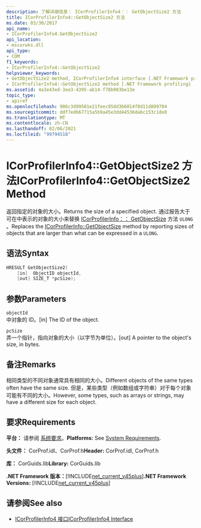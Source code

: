 ```yaml
---
description: 了解详细信息： ICorProfilerInfo4：： GetObjectSize2 方法
title: ICorProfilerInfo4::GetObjectSize2 方法
ms.date: 03/30/2017
api_name:
- ICorProfilerInfo4.GetObjectSize2
api_location:
- mscorwks.dll
api_type:
- COM
f1_keywords:
- ICorProfilerInfo4::GetObjectSize2
helpviewer_keywords:
- GetObjectSize2 method, ICorProfilerInfo4 interface [.NET Framework profiling]
- ICorProfilerInfo4::GetObjectSize2 method [.NET Framework profiling]
ms.assetid: 4a3e43ed-3ee3-4395-ab14-f78b903be13e
topic_type:
- apiref
ms.openlocfilehash: 986c3d99501e21feec95dd3b6014f8d11d809704
ms.sourcegitcommit: ddf7edb67715a5b9a45e3dd44536dabc153c1de0
ms.translationtype: MT
ms.contentlocale: zh-CN
ms.lasthandoff: 02/06/2021
ms.locfileid: "99794518"
---
```

# <a name="icorprofilerinfo4getobjectsize2-method"></a><span data-ttu-id="92267-103">ICorProfilerInfo4::GetObjectSize2 方法</span><span class="sxs-lookup"><span data-stu-id="92267-103">ICorProfilerInfo4::GetObjectSize2 Method</span></span>

<span data-ttu-id="92267-104">返回指定的对象的大小。</span><span class="sxs-lookup"><span data-stu-id="92267-104">Returns the size of a specified object.</span></span> <span data-ttu-id="92267-105">通过报告大于可在中表示的对象的大小来替换 [ICorProfilerInfo：： GetObjectSize](icorprofilerinfo-getobjectsize-method.md) 方法 `ULONG` 。</span><span class="sxs-lookup"><span data-stu-id="92267-105">Replaces the [ICorProfilerInfo::GetObjectSize](icorprofilerinfo-getobjectsize-method.md) method by reporting sizes of objects that are larger than what can be expressed in a `ULONG`.</span></span>  
  
## <a name="syntax"></a><span data-ttu-id="92267-106">语法</span><span class="sxs-lookup"><span data-stu-id="92267-106">Syntax</span></span>  
  
```cpp  
HRESULT GetObjectSize2(  
    [in]  ObjectID objectId,  
    [out] SIZE_T *pcSize);  
```  
  
## <a name="parameters"></a><span data-ttu-id="92267-107">参数</span><span class="sxs-lookup"><span data-stu-id="92267-107">Parameters</span></span>  

 `objectId`  
 <span data-ttu-id="92267-108">中对象的 ID。</span><span class="sxs-lookup"><span data-stu-id="92267-108">[in] The ID of the object.</span></span>  
  
 `pcSize`  
 <span data-ttu-id="92267-109">弄一个指针，指向对象的大小（以字节为单位）。</span><span class="sxs-lookup"><span data-stu-id="92267-109">[out] A pointer to the object's size, in bytes.</span></span>  
  
## <a name="remarks"></a><span data-ttu-id="92267-110">备注</span><span class="sxs-lookup"><span data-stu-id="92267-110">Remarks</span></span>  

 <span data-ttu-id="92267-111">相同类型的不同对象通常具有相同的大小。</span><span class="sxs-lookup"><span data-stu-id="92267-111">Different objects of the same types often have the same size.</span></span> <span data-ttu-id="92267-112">但是，某些类型（例如数组或字符串）对于每个对象可能有不同的大小。</span><span class="sxs-lookup"><span data-stu-id="92267-112">However, some types, such as arrays or strings, may have a different size for each object.</span></span>  
  
## <a name="requirements"></a><span data-ttu-id="92267-113">要求</span><span class="sxs-lookup"><span data-stu-id="92267-113">Requirements</span></span>  

 <span data-ttu-id="92267-114">**平台：** 请参阅 [系统要求](../../get-started/system-requirements.md)。</span><span class="sxs-lookup"><span data-stu-id="92267-114">**Platforms:** See [System Requirements](../../get-started/system-requirements.md).</span></span>  
  
 <span data-ttu-id="92267-115">**头文件：** CorProf.idl、CorProf.h</span><span class="sxs-lookup"><span data-stu-id="92267-115">**Header:** CorProf.idl, CorProf.h</span></span>  
  
 <span data-ttu-id="92267-116">**库：** CorGuids.lib</span><span class="sxs-lookup"><span data-stu-id="92267-116">**Library:** CorGuids.lib</span></span>  
  
 <span data-ttu-id="92267-117">**.NET Framework 版本：**[!INCLUDE[net_current_v45plus](../../../../includes/net-current-v45plus-md.md)]</span><span class="sxs-lookup"><span data-stu-id="92267-117">**.NET Framework Versions:** [!INCLUDE[net_current_v45plus](../../../../includes/net-current-v45plus-md.md)]</span></span>  
  
## <a name="see-also"></a><span data-ttu-id="92267-118">请参阅</span><span class="sxs-lookup"><span data-stu-id="92267-118">See also</span></span>

- [<span data-ttu-id="92267-119">ICorProfilerInfo4 接口</span><span class="sxs-lookup"><span data-stu-id="92267-119">ICorProfilerInfo4 Interface</span></span>](icorprofilerinfo4-interface.md)
